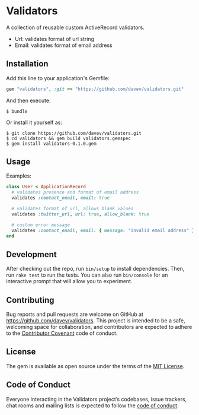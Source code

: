 # Validators

A collection of reusable custom ActiveRecord validators.
* Url: validates format of url string
* Email: validates format of email address


## Installation

Add this line to your application's Gemfile:

```ruby
gem "validators", :git => "https://github.com/davev/validators.git"
```

And then execute:

    $ bundle

Or install it yourself as:

    $ git clone https://github.com/davev/validators.git
    $ cd validators && gem build validators.gemspec
    $ gem install validators-0.1.0.gem

## Usage

Examples:

```ruby
class User < ApplicationRecord
  # validates presence and format of email address
  validates :contact_email, email: true

  # validates format of url, allows blank values
  validates :twitter_url, url: true, allow_blank: true

  # custom error message
  validates :contact_email, email: { message: "invalid email address" }
end
```

## Development

After checking out the repo, run `bin/setup` to install dependencies. Then, run `rake test` to run the tests. You can also run `bin/console` for an interactive prompt that will allow you to experiment.

## Contributing

Bug reports and pull requests are welcome on GitHub at https://github.com/davev/validators. This project is intended to be a safe, welcoming space for collaboration, and contributors are expected to adhere to the [Contributor Covenant](http://contributor-covenant.org) code of conduct.

## License

The gem is available as open source under the terms of the [MIT License](https://opensource.org/licenses/MIT).

## Code of Conduct

Everyone interacting in the Validators project’s codebases, issue trackers, chat rooms and mailing lists is expected to follow the [code of conduct](https://github.com/davev/validators/blob/master/CODE_OF_CONDUCT.md).
